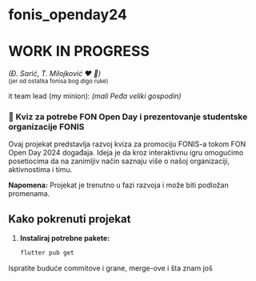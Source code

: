 # fonis_openday24


# **WORK IN PROGRESS**

*(Đ. Sarić, T. Milojković :heart: :princess:)*  
<sub>(jer od ostatka fonisa bog digo ruke)</sub>

it team lead  (my minion): *(mali Peđa veliki gospodin)*

### 🔶 Kviz za potrebe FON Open Day i prezentovanje studentske organizacije FONIS

Ovaj projekat predstavlja razvoj kviza za promociju FONIS-a tokom FON Open Day 2024 događaja. Ideja je da kroz interaktivnu igru omogućimo posetiocima da na zanimljiv način saznaju više o našoj organizaciji, aktivnostima i timu.

**Napomena:** Projekat je trenutno u fazi razvoja i može biti podložan promenama.

## Kako pokrenuti projekat

1. **Instaliraj potrebne pakete:**
   ```bash
   flutter pub get
Ispratite buduće commitove i grane, merge-ove i šta znam još
